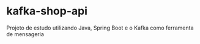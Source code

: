 # kafka-shop-api
Projeto de estudo utilizando Java, Spring Boot e o Kafka como ferramenta de mensageria
